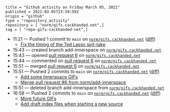 ```
title = "Github activity on Friday March 05, 2021"
published = 2021-03-05T23:59:59Z
origin = "github"
type = "repository_activity"
repository = [ "norm/gifs.cackhanded.net",]
tag = [ "repo-gifs-cackhanded-net",]
```

* 11:21 — Pushed 1 commit to `main` on [`norm/gifs.cackhanded.net`](https://github.com/norm/gifs.cackhanded.net) ([diff](https://github.com/norm/gifs.cackhanded.net/compare/c1b5ce8ba1c87f6d668e47a0572e6baef4edeaf2..d4ff3c72e937d6e66e75a254bfd59570a6471f4b))
  * [Fix the timing of the Ted Lasso spit-take](https://github.com/norm/gifs.cackhanded.net/commit/d4ff3c72e937d6e66e75a254bfd59570a6471f4b)
* 15:43 — created branch add-innerspace on [`norm/gifs.cackhanded.net`](https://github.com/norm/gifs.cackhanded.net)
* 15:43 — opened [pull request 6](https://github.com/norm/gifs.cackhanded.net/pull/6) on [`norm/gifs.cackhanded.net`](https://github.com/norm/gifs.cackhanded.net)
* 15:44 — commented on [pull request 6](https://github.com/norm/gifs.cackhanded.net/pull/6) on [`norm/gifs.cackhanded.net`](https://github.com/norm/gifs.cackhanded.net)
* 15:51 — merged [pull request 6](https://github.com/norm/gifs.cackhanded.net/pull/6) on [`norm/gifs.cackhanded.net`](https://github.com/norm/gifs.cackhanded.net)
* 15:51 — Pushed 2 commits to `main` on [`norm/gifs.cackhanded.net`](https://github.com/norm/gifs.cackhanded.net) ([diff](https://github.com/norm/gifs.cackhanded.net/compare/d4ff3c72e937d6e66e75a254bfd59570a6471f4b..d5b400be6d99a1419fb3dd07c6df2e24f44a5724))
  * [Add some Innerspace GIFs](https://github.com/norm/gifs.cackhanded.net/commit/1253eb5095261157ca45bc3a446485c5252c4e35)
  * [Merge pull request #6 from norm/add-innerspace](https://github.com/norm/gifs.cackhanded.net/commit/d5b400be6d99a1419fb3dd07c6df2e24f44a5724)
* 15:51 — deleted branch add-innerspace from [`norm/gifs.cackhanded.net`](https://github.com/norm/gifs.cackhanded.net)
* 16:58 — Pushed 2 commits to `main` on [`norm/gifs.cackhanded.net`](https://github.com/norm/gifs.cackhanded.net) ([diff](https://github.com/norm/gifs.cackhanded.net/compare/d5b400be6d99a1419fb3dd07c6df2e24f44a5724..7e8dd21f34bd752674e5e5be3cf4cb3b83820305))
  * [More future GIFs](https://github.com/norm/gifs.cackhanded.net/commit/5edb668075e68e68ebe016930b0f8eb3b442fc90)
  * [Add draft index files when starting a new source](https://github.com/norm/gifs.cackhanded.net/commit/7e8dd21f34bd752674e5e5be3cf4cb3b83820305)
